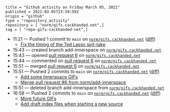 ```
title = "Github activity on Friday March 05, 2021"
published = 2021-03-05T23:59:59Z
origin = "github"
type = "repository_activity"
repository = [ "norm/gifs.cackhanded.net",]
tag = [ "repo-gifs-cackhanded-net",]
```

* 11:21 — Pushed 1 commit to `main` on [`norm/gifs.cackhanded.net`](https://github.com/norm/gifs.cackhanded.net) ([diff](https://github.com/norm/gifs.cackhanded.net/compare/c1b5ce8ba1c87f6d668e47a0572e6baef4edeaf2..d4ff3c72e937d6e66e75a254bfd59570a6471f4b))
  * [Fix the timing of the Ted Lasso spit-take](https://github.com/norm/gifs.cackhanded.net/commit/d4ff3c72e937d6e66e75a254bfd59570a6471f4b)
* 15:43 — created branch add-innerspace on [`norm/gifs.cackhanded.net`](https://github.com/norm/gifs.cackhanded.net)
* 15:43 — opened [pull request 6](https://github.com/norm/gifs.cackhanded.net/pull/6) on [`norm/gifs.cackhanded.net`](https://github.com/norm/gifs.cackhanded.net)
* 15:44 — commented on [pull request 6](https://github.com/norm/gifs.cackhanded.net/pull/6) on [`norm/gifs.cackhanded.net`](https://github.com/norm/gifs.cackhanded.net)
* 15:51 — merged [pull request 6](https://github.com/norm/gifs.cackhanded.net/pull/6) on [`norm/gifs.cackhanded.net`](https://github.com/norm/gifs.cackhanded.net)
* 15:51 — Pushed 2 commits to `main` on [`norm/gifs.cackhanded.net`](https://github.com/norm/gifs.cackhanded.net) ([diff](https://github.com/norm/gifs.cackhanded.net/compare/d4ff3c72e937d6e66e75a254bfd59570a6471f4b..d5b400be6d99a1419fb3dd07c6df2e24f44a5724))
  * [Add some Innerspace GIFs](https://github.com/norm/gifs.cackhanded.net/commit/1253eb5095261157ca45bc3a446485c5252c4e35)
  * [Merge pull request #6 from norm/add-innerspace](https://github.com/norm/gifs.cackhanded.net/commit/d5b400be6d99a1419fb3dd07c6df2e24f44a5724)
* 15:51 — deleted branch add-innerspace from [`norm/gifs.cackhanded.net`](https://github.com/norm/gifs.cackhanded.net)
* 16:58 — Pushed 2 commits to `main` on [`norm/gifs.cackhanded.net`](https://github.com/norm/gifs.cackhanded.net) ([diff](https://github.com/norm/gifs.cackhanded.net/compare/d5b400be6d99a1419fb3dd07c6df2e24f44a5724..7e8dd21f34bd752674e5e5be3cf4cb3b83820305))
  * [More future GIFs](https://github.com/norm/gifs.cackhanded.net/commit/5edb668075e68e68ebe016930b0f8eb3b442fc90)
  * [Add draft index files when starting a new source](https://github.com/norm/gifs.cackhanded.net/commit/7e8dd21f34bd752674e5e5be3cf4cb3b83820305)
